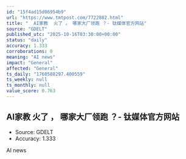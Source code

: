 ```yaml
---
id: "15f4ad15d06954b9"
url: "https://www.tmtpost.com/7722882.html"
title: "  AI家教  火了 ， 哪家大厂领跑 ？- 钛媒体官方网站"
source: "GDELT"
published_utc: "2025-10-16T03:30:00+00:00"
status: "daily"
accuracy: 1.333
corroborations: 0
meaning: "AI news"
impact: "General"
affected: "General"
ts_daily: "1760588297.400559"
ts_weekly: null
ts_monthly: null
value_score: 0.763
---
```

##   AI家教  火了 ， 哪家大厂领跑 ？- 钛媒体官方网站

- Source: GDELT
- Accuracy: 1.333

AI news
